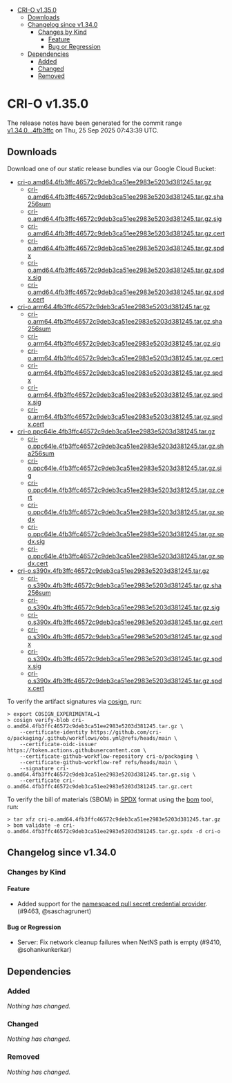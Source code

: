 - [CRI-O v1.35.0](#cri-o-v1350)
  - [Downloads](#downloads)
  - [Changelog since v1.34.0](#changelog-since-v1340)
    - [Changes by Kind](#changes-by-kind)
      - [Feature](#feature)
      - [Bug or Regression](#bug-or-regression)
  - [Dependencies](#dependencies)
    - [Added](#added)
    - [Changed](#changed)
    - [Removed](#removed)

# CRI-O v1.35.0

The release notes have been generated for the commit range
[v1.34.0...4fb3ffc](https://github.com/cri-o/cri-o/compare/v1.34.0...v1.35.0) on Thu, 25 Sep 2025 07:43:39 UTC.

## Downloads

Download one of our static release bundles via our Google Cloud Bucket:

- [cri-o.amd64.4fb3ffc46572c9deb3ca51ee2983e5203d381245.tar.gz](https://storage.googleapis.com/cri-o/artifacts/cri-o.amd64.4fb3ffc46572c9deb3ca51ee2983e5203d381245.tar.gz)
  - [cri-o.amd64.4fb3ffc46572c9deb3ca51ee2983e5203d381245.tar.gz.sha256sum](https://storage.googleapis.com/cri-o/artifacts/cri-o.amd64.4fb3ffc46572c9deb3ca51ee2983e5203d381245.tar.gz.sha256sum)
  - [cri-o.amd64.4fb3ffc46572c9deb3ca51ee2983e5203d381245.tar.gz.sig](https://storage.googleapis.com/cri-o/artifacts/cri-o.amd64.4fb3ffc46572c9deb3ca51ee2983e5203d381245.tar.gz.sig)
  - [cri-o.amd64.4fb3ffc46572c9deb3ca51ee2983e5203d381245.tar.gz.cert](https://storage.googleapis.com/cri-o/artifacts/cri-o.amd64.4fb3ffc46572c9deb3ca51ee2983e5203d381245.tar.gz.cert)
  - [cri-o.amd64.4fb3ffc46572c9deb3ca51ee2983e5203d381245.tar.gz.spdx](https://storage.googleapis.com/cri-o/artifacts/cri-o.amd64.4fb3ffc46572c9deb3ca51ee2983e5203d381245.tar.gz.spdx)
  - [cri-o.amd64.4fb3ffc46572c9deb3ca51ee2983e5203d381245.tar.gz.spdx.sig](https://storage.googleapis.com/cri-o/artifacts/cri-o.amd64.4fb3ffc46572c9deb3ca51ee2983e5203d381245.tar.gz.spdx.sig)
  - [cri-o.amd64.4fb3ffc46572c9deb3ca51ee2983e5203d381245.tar.gz.spdx.cert](https://storage.googleapis.com/cri-o/artifacts/cri-o.amd64.4fb3ffc46572c9deb3ca51ee2983e5203d381245.tar.gz.spdx.cert)
- [cri-o.arm64.4fb3ffc46572c9deb3ca51ee2983e5203d381245.tar.gz](https://storage.googleapis.com/cri-o/artifacts/cri-o.arm64.4fb3ffc46572c9deb3ca51ee2983e5203d381245.tar.gz)
  - [cri-o.arm64.4fb3ffc46572c9deb3ca51ee2983e5203d381245.tar.gz.sha256sum](https://storage.googleapis.com/cri-o/artifacts/cri-o.arm64.4fb3ffc46572c9deb3ca51ee2983e5203d381245.tar.gz.sha256sum)
  - [cri-o.arm64.4fb3ffc46572c9deb3ca51ee2983e5203d381245.tar.gz.sig](https://storage.googleapis.com/cri-o/artifacts/cri-o.arm64.4fb3ffc46572c9deb3ca51ee2983e5203d381245.tar.gz.sig)
  - [cri-o.arm64.4fb3ffc46572c9deb3ca51ee2983e5203d381245.tar.gz.cert](https://storage.googleapis.com/cri-o/artifacts/cri-o.arm64.4fb3ffc46572c9deb3ca51ee2983e5203d381245.tar.gz.cert)
  - [cri-o.arm64.4fb3ffc46572c9deb3ca51ee2983e5203d381245.tar.gz.spdx](https://storage.googleapis.com/cri-o/artifacts/cri-o.arm64.4fb3ffc46572c9deb3ca51ee2983e5203d381245.tar.gz.spdx)
  - [cri-o.arm64.4fb3ffc46572c9deb3ca51ee2983e5203d381245.tar.gz.spdx.sig](https://storage.googleapis.com/cri-o/artifacts/cri-o.arm64.4fb3ffc46572c9deb3ca51ee2983e5203d381245.tar.gz.spdx.sig)
  - [cri-o.arm64.4fb3ffc46572c9deb3ca51ee2983e5203d381245.tar.gz.spdx.cert](https://storage.googleapis.com/cri-o/artifacts/cri-o.arm64.4fb3ffc46572c9deb3ca51ee2983e5203d381245.tar.gz.spdx.cert)
- [cri-o.ppc64le.4fb3ffc46572c9deb3ca51ee2983e5203d381245.tar.gz](https://storage.googleapis.com/cri-o/artifacts/cri-o.ppc64le.4fb3ffc46572c9deb3ca51ee2983e5203d381245.tar.gz)
  - [cri-o.ppc64le.4fb3ffc46572c9deb3ca51ee2983e5203d381245.tar.gz.sha256sum](https://storage.googleapis.com/cri-o/artifacts/cri-o.ppc64le.4fb3ffc46572c9deb3ca51ee2983e5203d381245.tar.gz.sha256sum)
  - [cri-o.ppc64le.4fb3ffc46572c9deb3ca51ee2983e5203d381245.tar.gz.sig](https://storage.googleapis.com/cri-o/artifacts/cri-o.ppc64le.4fb3ffc46572c9deb3ca51ee2983e5203d381245.tar.gz.sig)
  - [cri-o.ppc64le.4fb3ffc46572c9deb3ca51ee2983e5203d381245.tar.gz.cert](https://storage.googleapis.com/cri-o/artifacts/cri-o.ppc64le.4fb3ffc46572c9deb3ca51ee2983e5203d381245.tar.gz.cert)
  - [cri-o.ppc64le.4fb3ffc46572c9deb3ca51ee2983e5203d381245.tar.gz.spdx](https://storage.googleapis.com/cri-o/artifacts/cri-o.ppc64le.4fb3ffc46572c9deb3ca51ee2983e5203d381245.tar.gz.spdx)
  - [cri-o.ppc64le.4fb3ffc46572c9deb3ca51ee2983e5203d381245.tar.gz.spdx.sig](https://storage.googleapis.com/cri-o/artifacts/cri-o.ppc64le.4fb3ffc46572c9deb3ca51ee2983e5203d381245.tar.gz.spdx.sig)
  - [cri-o.ppc64le.4fb3ffc46572c9deb3ca51ee2983e5203d381245.tar.gz.spdx.cert](https://storage.googleapis.com/cri-o/artifacts/cri-o.ppc64le.4fb3ffc46572c9deb3ca51ee2983e5203d381245.tar.gz.spdx.cert)
- [cri-o.s390x.4fb3ffc46572c9deb3ca51ee2983e5203d381245.tar.gz](https://storage.googleapis.com/cri-o/artifacts/cri-o.s390x.4fb3ffc46572c9deb3ca51ee2983e5203d381245.tar.gz)
  - [cri-o.s390x.4fb3ffc46572c9deb3ca51ee2983e5203d381245.tar.gz.sha256sum](https://storage.googleapis.com/cri-o/artifacts/cri-o.s390x.4fb3ffc46572c9deb3ca51ee2983e5203d381245.tar.gz.sha256sum)
  - [cri-o.s390x.4fb3ffc46572c9deb3ca51ee2983e5203d381245.tar.gz.sig](https://storage.googleapis.com/cri-o/artifacts/cri-o.s390x.4fb3ffc46572c9deb3ca51ee2983e5203d381245.tar.gz.sig)
  - [cri-o.s390x.4fb3ffc46572c9deb3ca51ee2983e5203d381245.tar.gz.cert](https://storage.googleapis.com/cri-o/artifacts/cri-o.s390x.4fb3ffc46572c9deb3ca51ee2983e5203d381245.tar.gz.cert)
  - [cri-o.s390x.4fb3ffc46572c9deb3ca51ee2983e5203d381245.tar.gz.spdx](https://storage.googleapis.com/cri-o/artifacts/cri-o.s390x.4fb3ffc46572c9deb3ca51ee2983e5203d381245.tar.gz.spdx)
  - [cri-o.s390x.4fb3ffc46572c9deb3ca51ee2983e5203d381245.tar.gz.spdx.sig](https://storage.googleapis.com/cri-o/artifacts/cri-o.s390x.4fb3ffc46572c9deb3ca51ee2983e5203d381245.tar.gz.spdx.sig)
  - [cri-o.s390x.4fb3ffc46572c9deb3ca51ee2983e5203d381245.tar.gz.spdx.cert](https://storage.googleapis.com/cri-o/artifacts/cri-o.s390x.4fb3ffc46572c9deb3ca51ee2983e5203d381245.tar.gz.spdx.cert)

To verify the artifact signatures via [cosign](https://github.com/sigstore/cosign), run:

```console
> export COSIGN_EXPERIMENTAL=1
> cosign verify-blob cri-o.amd64.4fb3ffc46572c9deb3ca51ee2983e5203d381245.tar.gz \
    --certificate-identity https://github.com/cri-o/packaging/.github/workflows/obs.yml@refs/heads/main \
    --certificate-oidc-issuer https://token.actions.githubusercontent.com \
    --certificate-github-workflow-repository cri-o/packaging \
    --certificate-github-workflow-ref refs/heads/main \
    --signature cri-o.amd64.4fb3ffc46572c9deb3ca51ee2983e5203d381245.tar.gz.sig \
    --certificate cri-o.amd64.4fb3ffc46572c9deb3ca51ee2983e5203d381245.tar.gz.cert
```

To verify the bill of materials (SBOM) in [SPDX](https://spdx.org) format using the [bom](https://sigs.k8s.io/bom) tool, run:

```console
> tar xfz cri-o.amd64.4fb3ffc46572c9deb3ca51ee2983e5203d381245.tar.gz
> bom validate -e cri-o.amd64.4fb3ffc46572c9deb3ca51ee2983e5203d381245.tar.gz.spdx -d cri-o
```

## Changelog since v1.34.0

### Changes by Kind

#### Feature
 - Added support for the [namespaced pull secret credential provider](https://github.com/cri-o/credential-provider). (#9463, @saschagrunert)

#### Bug or Regression
 - Server: Fix network cleanup failures when NetNS path is empty (#9410, @sohankunkerkar)

## Dependencies

### Added
_Nothing has changed._

### Changed
_Nothing has changed._

### Removed
_Nothing has changed._

